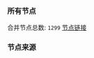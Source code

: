 ### 所有节点
合并节点总数: `1299`
[节点链接](https://raw.githubusercontent.com/rzhy1/11/master/sub/sub_merge_base64.txt)

### 节点来源